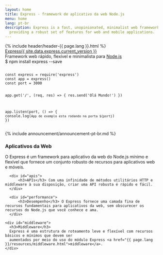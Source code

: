 ```yaml
---
layout: home
title: Express - framework de aplicativo da web Node.js
menu: home
lang: pt-br
description: Express is a fast, unopinionated, minimalist web framework for Node.js,
  providing a robust set of features for web and mobile applications.
---
```

<section id="home-content">
  {% include header/header-{{ page.lang }}.html %}
  <div id="overlay"></div>
  <div id="homepage-leftpane" class="pane">
    <section id="description">
         <div class="express"><a href="/">Express</a><a href="{{ page.lang }}/changelog/4x.html#{{ site.data.express.current_version }}" id="express-version">{{ site.data.express.current_version }}</a></div>
        <span class="description">Framework web rápido, flexível e minimalista para <a href='https://nodejs.org/en/'>Node.js</a></span>
    </section>
    <div id="install-command">$ npm install express --save</div>
  </div>
  
  <div id="homepage-rightpane" class="pane">
    <div id="quick-start">
      <pre><code class="language-javascript">
const express = require('express')
const app = express()
const port = 3000

app.get('/', (req, res) => {
  res.send('Olá Mundo!')
})

app.listen(port, () => {
  console.log(`App de exemplo esta rodando na porta ${port}`)
})
      </code></pre>
    </div>
  </div>
</section>

<section id="announcements">
  {% include announcement/announcement-pt-br.md %}
</section>

<section id="intro">

  <div id="boxes" class="clearfix">
      <div id="web-applications">
          <h3>Aplicativos da Web</h3> O Express é um framework para aplicativo da web do Node.js mínimo e flexível que fornece um conjunto robusto de recursos para aplicativos web e móveis.
      </div>

      <div id="apis">
          <h3>APIs</h3> Com uma infinidade de métodos utilitários HTTP e middleware à sua disposição, criar uma API robusta é rápido e fácil.
      </div>

      <div id="performance">
          <h3>Desempenho</h3> O Express fornece uma camada fina de recursos fundamentais para aplicativos da web, sem obscurecer os recursos do Node.js que você conhece e ama.
      </div>

    <div id="middleware">
      <h3>Middleware</h3>
      Express é uma estrutura de roteamento leve e flexível com recursos básicos e mínimos que devem ser 
      aumentados por meio do uso do módulo Express <a href="{{ page.lang }}/resources/middleware.html">middleware</a>.
    </div>
  </div>
</section>